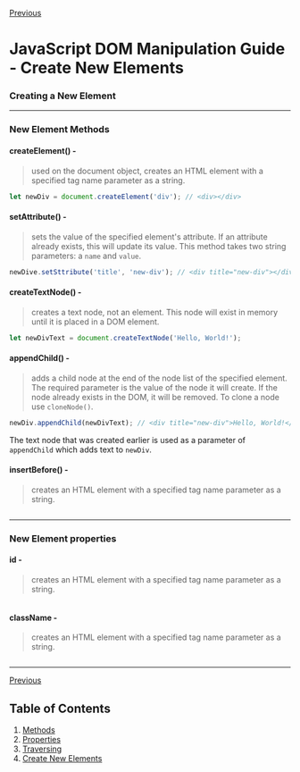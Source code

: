 [Previous](/JavaScript%20DOM%20Manipulation%20Guide/2%20-%20Properties.md "2 - Properties")

# JavaScript DOM Manipulation Guide - Create New Elements

### **Creating a New Element**

***

### **New Element Methods**

#### createElement() -

> used on the document object, creates an HTML element with a specified tag name parameter as a string.

```javascript
let newDiv = document.createElement('div'); // <div></div>
```

#### setAttribute() -

> sets the value of the specified element's attribute. If an attribute already exists, this will update its value. This method takes two string parameters: a `name` and `value`.

```javascript
newDive.setSttribute('title', 'new-div'); // <div title="new-div"></div>
```

#### createTextNode() -

> creates a text node, not an element. This node will exist in memory until it is placed in a DOM element.

```javascript
let newDivText = document.createTextNode('Hello, World!');
```

#### appendChild() -

> adds a child node at the end of the node list of the specified element. The required parameter is the value of the node it will create. If the node already exists in the DOM, it will be removed. To clone a node use `cloneNode()`.

```javascript
newDiv.appendChild(newDivText); // <div title="new-div">Hello, World!</div>
```

The text node that was created earlier is used as a parameter of `appendChild` which adds text to `newDiv`.

#### insertBefore() -

> creates an HTML element with a specified tag name parameter as a string.

```javascript

```

***

### **New Element properties**

#### id -

> creates an HTML element with a specified tag name parameter as a string.

```javascript

```

#### className -

> creates an HTML element with a specified tag name parameter as a string.

```javascript

```

***

[Previous](/JavaScript%20DOM%20Manipulation%20Guide/2%20-%20Properties.md "2 - Properties")


## Table of Contents

1. [Methods](/JavaScript%20DOM%20Manipulation%20Guide/1%20-%20Methods.md "1 - Methods")
2. [Properties](/JavaScript%20DOM%20Manipulation%20Guide/2%20-%20Properties.md "2 - Properties")
3. [Traversing](/JavaScript%20DOM%20Manipulation%20Guide/3%20-%20Traversing.md "3 - Traversing")
4. [Create New Elements](/JavaScript%20DOM%20Manipulation%20Guide/4%20-%20Create%20New%20Elements.md "4 - Create New Elements")